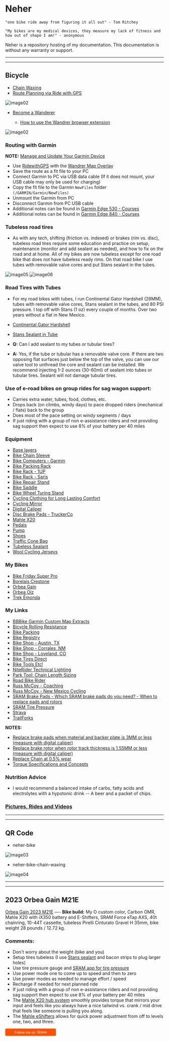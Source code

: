 # Neher

`"one bike ride away from figuring it all out" - Tom Ritchey`

`"My bikes are my medical devices, they measure my lack of fitness and how out of shape I am!" - anonymous`

Neher is a repository hosting of my documentation. This documentation is without any warranty or support.

----------

----------

<!---
Comment

https://squidfunk.github.io/mkdocs-material/setup/setting-up-site-analytics/

https://analytics.google.com/analytics/web/#/p431202354/reports/intelligenthome

Stream Name: Neher-Bike
Stream URL: https://rneher-igel.github.io/Neher/
Stream ID: 7617549146
Measurement Id: G-9LJPNGE4R5
-->

## Bicycle

- [Chain Waxing](Docs/Bicycle-Chain-Waxing.md)
- [Route Planning via Ride with GPS](https://ridewithgps.com/)

![image02](Docs/Images/ridewithgps-gilman-tunnels-loop.png)

- [Become a Wanderer](https://wandrer.earth/about)

    - [How to use the Wandrer browser extension](https://wandrer.earth/install_extension)

![image02](Docs/Images/wandrer-2023-nm.png)

### Routing with Garmin

**NOTE:** [Manage and Update Your Garmin Device](https://www.garmin.com/en-US/software/express)

- Use [RidewithGPS](https://ridewithgps.com/routes/new) with the [Wandrer Map Overlay](https://wandrer.earth/install_extension)
- Save the route as a fit file to your PC
- Connect Garmin to PC via USB data cable (If it does not mount, your USB cable may only be used for charging)
- Copy the fit file to the Garmin `NewFiles` folder `(/GARMIN/Garmin/NewFiles)`
- Unmount the Garmin from PC
- Disconnect Garmin from PC USB cable
- Additional notes can be found in [Garmin Edge 530 - Courses](https://www8.garmin.com/manuals/webhelp/edge530/EN-US/GUID-7416CBA5-CEA0-45A5-B7D8-4D9B36419E6B.html)
- Additional notes can be found in [Garmin Edge 840 - Courses](https://www8.garmin.com/manuals/webhelp/GUID-16B12CFE-F96E-4DE9-9F5F-8C4A5936D3B9/EN-US/GUID-7416CBA5-CEA0-45A5-B7D8-4D9B36419E6B.html)


### Tubeless road tires

- As with any tech, shifting (friction vs. indexed) or brakes (rim vs. disc), tubeless road tires require some education and practice on setup, maintenance (monitor and add sealant as needed), and how to fix on the road and at home. All of my bikes are now tubeless except for one road bike that does not have tubeless ready rims. On that road bike I use tubes with removable valve cores and put Stans sealant in the tubes.

![image05](Docs/Images/bacon_strip-01.png)
![image06](Docs/Images/bacon_strip-02.png)

### Road Tires with Tubes

- For my road bikes with tubes, I run Continental Gator Hardshell (28MM), tubes with removable valve cores, Stans sealant in the tubes, and 80 PSI pressure. I top off with Stans (1 oz) every couple of months. Over two years without a flat in New Mexico. 

- [Continental Gator Hardshell](https://www.bicyclerollingresistance.com/road-bike-reviews/continental-gator-hardshell)
- [Stans Sealant in Tube](https://www.notubes.com/support-center/sealant)

- **Q:** Can I add sealant to my tubes or tubular tires?
- **A:** Yes, if the tube or tubular has a removable valve core. If there are two opposing flat surfaces just below the top of the valve, you can use our valve tool to unthread the core and sealant can be installed. We recommend injecting 1-2 ounces (30-60ml) of sealant into tubes or tubular tires. Sealant will not damage tubular tires.

### Use of e-road bikes on group rides for sag wagon support:

- Carries extra water, tubes, food, clothes, etc.
- Drops back (on climbs, windy days) to pace dropped riders (mechanical / flats) back to the group 
- Does most of the pace setting on windy  segments / days
- If just riding with a group of non e-assistance riders and not providing sag support then expect to use 8% of your battery per 40 miles

### Equipment

- [Base layers](https://merino.tech/)
- [Bike Chain Sleeve](http://www.whitelightningco.com/products/johnnys/chain-johnny)
- [Bike Computers - Garmin](https://www.garmin.com/en-US/c/sports-fitness/cycling-bike-computers-bike-radar-power-meter-headlights)
- [Bike Packing Rack](https://aeroe.com/)
- [Bike Rack - 1UP](https://1up-usa.com/)
- [Bike Rack - Saris](https://saris.com/collections/racks)
- [Bike Repair Stand](https://feedbacksports.com/collections/bike-repair-stands/products/ultralight-bike-repair-stand?variant=44214811296042)
- [Bike Saddle](https://www.bobcatbicycles.com/product/specialized-power-comp-232349-1.htm)
- [Bike Wheel Turing Stand](https://feedbacksports.com/collections/bike-maintenance/products/pro-truing-stand-2-0?variant=44400748233002)
- [Cycling Clothing for Long Lasting Comfort](https://www.boure.com/index.html)
- [Cycling Mirror](https://takealookactive.com/)
- [Digital Caliper](https://www.amazon.com/dp/B07X8JQ8L5?ref=ppx_yo2ov_dt_b_product_details&th=1)
- [Disc Brake Pads - TruckerCo](https://www.truckerco.com/disc-brake-pads-retail)
- [Mahle X20](https://mahle-smartbike.com/news-event/experience-next-level-cycling-with-the-orbea-gain-ebike-and-mahle-x20-system/)
- [Pedals](https://www.crankbrothers.com/collections/eggbeater/products/eggbeater-1?variant=53958723335)
- [Pump](https://www.fumpapumps.com/products/fumpa-bike-pump)
- [Shoes](https://www.crankbrothers.com/products/mallet-e-lace-black-blue?variant=39315475202144#grouped-product-input)
- [Traffic Cone Bag](https://trafficconebag.blogspot.com/p/traffic-cone-bag-101.html)
- [Tubeless Sealant](https://www.notubes.com/stan-s-tire-sealant-quart)
- [Wool Cycling Jerseys](https://www.oregoncyclewear.com/woolcyclingjerseys.html)

### My Bikes

- [Bike Friday Super Pro](https://bikefriday.com/bike-models/)
- [Borelais Crestone](https://fatbike.com/collections/crestone-builds/products/crestone-custom-sram)
- [Orbea Gain](https://www.orbea.com/us-en/ebikes/road/gain/)
- [Orbea Oiz](https://www.orbea.com/us-en/bicycles/mountain/oiz/)
- [Trek Émonda](https://www.trekbikes.com/us/en_US/emonda/)

### My Links

- [BBBike Garmin Custom Map Extracts](https://extract.bbbike.org/garmin.html)
- [Bicycle Rolling Resistance](https://www.bicyclerollingresistance.com/)
- [Bike Packing](https://bikepacking.com/)
- [Bike Registry](https://project529.com)
- [Bike Shop - Austin, TX](https://velorangutan.com/)
- [Bike Shop - Corrales, NM](https://www.fattirecycles.com/)
- [Bike Shop - Loveland, CO](https://www.breakaway-cycles.com/)
- [Bike Tires Direct](https://www.biketiresdirect.com/)
- [Bike Tools Etc!](https://www.biketoolsetc.com/)
- [NiteRider Technical Lighting](https://www.niterider.com/)
- [Park Tool: Chain Length Sizing](https://www.parktool.com/en-us/blog/repair-help/chain-length-sizing)
- [Road Bike Rider](https://www.roadbikerider.com/)
- [Russ McCoy - Coaching](https://russmccoy.wixsite.com/russmccoy)
- [Russ McCoy - New Mexico Cycling](https://russmccoy.wixsite.com/newmexicocycling)
- [SRAM Brake Pads - Which SRAM brake pads do you need? - When to replace pads and rotors](https://www.sram.com/en/service/articles/SRAM-Brake-Pad-Overview)
- [SRAM Tire Pressure](https://axs.sram.com/guides/tire/pressure)
- [Strava](https://www.strava.com/)
- [TrailForks](https://www.trailforks.com/about/)

**NOTES:**

- [Replace brake pads when material and backer plate is 3MM or less (measure with digital caliper)](https://www.sram.com/en/service/articles/SRAM-Brake-Pad-Overview)
- [Replace brake rotor when rotor track thickness is 1.55MM or less (measure with digital caliper)](https://www.sram.com/en/service/articles/SRAM-Brake-Pad-Overview)
- [Replace Chain at 0.5% wear](Docs/Bicycle-Chain-Waxing.md#replace-chain-at-05-wear)
- [Torque Specifications and Concepts](https://www.parktool.com/en-us/blog/repair-help/torque-specifications-and-concepts)

### Nutrition Advice

- I would recommend a balanced intake of carbs, fatty acids and electrolytes with a hypotonic drink -- A beer and a packet of chips.

### [Pictures, Rides and Videos](Docs/Pictures-and-Videos.md)

----------

----------

## QR Code

- neher-bike

![image03](Docs/Images/qr-neher-bike-400.png)

- neher-bike-chain-waxing

![image04](Docs/Images/qr-neher-bike-chain-waxing-400.png)

----------

----------

## 2023 Orbea Gain M21E

[Orbea Gain 2023 M21E](https://www.orbea.com/us-en/ebikes/road/gain/technology) —- **Bike build:** My O custom color, Carbon OMR, Mahle X20 with iX350 battery and E-Shifters, SRAM Force eTap AXS, 40t chainring, 10-44T cassette, tubeless Pirelli Cinturato Gravel H 35mm, bike weight 28 pounds / 12.72 kg.

### Comments:

- Don't worry about the weight (bike and you)
- Setup tires tubeless (I use [Stans sealant](https://www.notubes.com/stan-s-tire-sealant-quart) and bacon strips to plug larger holes)
- Use tire pressure gauge and [SRAM app for tire pressure](https://axs.sram.com/guides/tire/pressure)
- Use power mode one to come up to speed and then to zero
- Use power modes as needed to manage effort / speed
- Recharge if needed for next planned ride
- If just riding with a group of non e-assistance riders and not providing sag support then expect to use 8% of your battery per 40 miles
- The [Mahle X20 hub system](https://mahle-smartbike.com/x20/) smoothly provides torque that mirrors your input and feels like you always have a nice tailwind vs. crank / mid drive that feels like someone is pulling you along.
- The [Mahle eShifters](https://mahle-smartbike.com/eshifters/) allows for quick power adjustment from off to levels one, two, and three.

<!---
Comment
### QR Codes

- Foo

![image001](Docs/Images/QR-docs.png)
-->

<a style="display:inline-block;background-color:#FC5200;color:#fff;padding:5px 10px 5px 30px;font-size:11px;font-family:Helvetica, Arial, sans-serif;white-space:nowrap;text-decoration:none;background-repeat:no-repeat;background-position:10px center;border-radius:3px;background-image:url('https://badges.strava.com/logo-strava-echelon.png')" href='https://strava.com/athletes/ron_neher' target="_clean">
  Follow me on
  <img src='https://badges.strava.com/logo-strava.png' alt='Strava' style='margin-left:2px;vertical-align:text-bottom' height=13 width=51 />
</a>